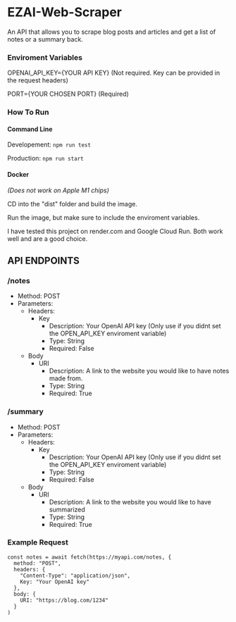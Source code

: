 # EZAI-Web-Scraper

An API that allows you to scrape blog posts and articles and get a list of notes or a summary back.

### Enviroment Variables

OPENAI_API_KEY={YOUR API KEY} (Not required. Key can be provided in the request headers)

PORT={YOUR CHOSEN PORT} (Required)

### How To Run

#### Command Line

Developement: `npm run test`

Production: `npm run start`

#### Docker

_(Does not work on Apple M1 chips)_

CD into the "dist" folder and build the image.

Run the image, but make sure to include the enviroment variables.

I have tested this project on render.com and Google Cloud Run. Both work well and are a good choice.

## API ENDPOINTS

### /notes

- Method: POST
- Parameters:
  - Headers:
    - Key
      - Description: Your OpenAI API key (Only use if you didnt set the OPEN_API_KEY enviroment variable)
      - Type: String
      - Required: False
  - Body
    - URI
      - Description: A link to the website you would like to have notes made from.
      - Type: String
      - Required: True

### /summary

- Method: POST
- Parameters:
  - Headers:
    - Key
      - Description: Your OpenAI API key (Only use if you didnt set the OPEN_API_KEY enviroment variable)
      - Type: String
      - Required: False
  - Body
    - URI
      - Description: A link to the website you would like to have summarized
      - Type: String
      - Required: True

### Example Request

```
const notes = await fetch(https://myapi.com/notes, {
  method: "POST",
  headers: {
    "Content-Type": "application/json",
    Key: "Your OpenAI key"
  },
  body: {
    URI: "https://blog.com/1234"
  }
)
```
